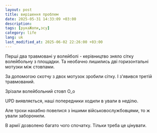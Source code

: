 ```yaml
---
layout: post
title: вирішення проблем
date: 2025-05-31 14:33:09 +03:00
description: 
tags: [рукаЖопи,зсу]
category: life
lang: uk
last_modified_at: 2025-06-02 22:26:00 +03:00
---
```


Перші два травмовані у волейболі - керівництво зняло сітку волейбольну з площадки.
Та необачно лишились дві горизонтальні мотузки між стовпами.

За допомогою скотчу з двох мотузок зробили сітку.
І з'явився третій травмований.

Зрізали волейбольний стовп O_o

UPD виявляється, наші попередники ходили в ували в неділю. 

Але трохи нахабно повелися з іншими військовослужбовцями, то ж ували заборонили.

В армії дозволено багато чого спочатку.
Тільки треба це цінувати.
